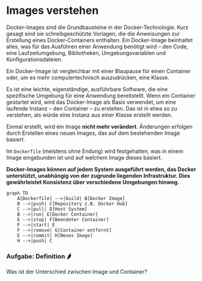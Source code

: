# Images verstehen

Docker-Images sind die Grundbausteine in der Docker-Technologie. Kurz gesagt sind sie schreibgeschützte Vorlagen,
die die Anweisungen zur Erstellung eines Docker-Containers enthalten. Ein Docker-Image beinhaltet alles, was für das
Ausführen einer Anwendung benötigt wird – den Code, eine Laufzeitumgebung, Bibliotheken, Umgebungsvariablen und
Konfigurationsdateien.

Ein Docker-Image ist vergleichbar mit einer Blaupause für einen Container oder, um es mehr computertechnisch
auszudrücken, eine Klasse.

Es ist eine leichte, eigenständige, ausführbare Software, die eine spezifische Umgebung für eine Anwendung bereitstellt.
Wenn ein Container gestartet wird, wird das Docker-Image als Basis verwendet, um eine laufende Instanz – den Container –
zu erstellen. Das ist in etwa so zu verstehen, als würde eine Instanz aus einer Klasse erstellt werden.

Einmal erstellt, wird ein Image **nicht mehr verändert**. Änderungen erfolgen durch Erstellen
eines neuen Images, das auf dem bestehenden Image basiert.

Im `Dockerfile` (meistens ohne Endung) wird festgehalten,
was in einem Image eingebunden ist und auf welchem Image dieses basiert.

**Docker-Images können auf jedem System ausgeführt werden, das Docker unterstützt, unabhängig von der
zugrunde liegenden Infrastruktur. Dies gewährleistet Konsistenz über verschiedene Umgebungen hinweg.**

```mermaid
graph TD
    A[Dockerfile] -->|build| B[Docker Image]
    B -->|push| C[Repository z.B. Docker Hub]
    C -->|pull| D[Host System]
    B -->|run| E[Docker Container]
    E -->|stop| F[Beendeter Container]
    F -->|start| E
    F -->|remove| G[Container entfernt]
    E -->|commit| H[Neues Image]
    H -->|push| C
```


### **Aufgabe: Definition 🌶️**

Was ist der Unterschied zwischen Image und Container?
